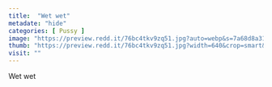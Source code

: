 ```yaml
---
title:  "Wet wet"
metadate: "hide"
categories: [ Pussy ]
image: "https://preview.redd.it/76bc4tkv9zq51.jpg?auto=webp&s=7a68d8a3194285d0d92474cf369371a50d5490a7"
thumb: "https://preview.redd.it/76bc4tkv9zq51.jpg?width=640&crop=smart&auto=webp&s=b163ae528356a138a48a17558b6c65c0f7b383f7"
visit: ""
---
```

Wet wet
